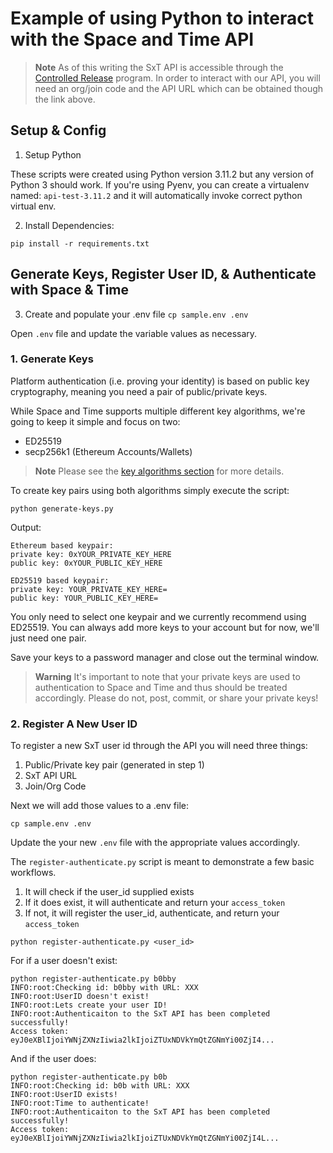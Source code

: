 # Example of using Python to interact with the Space and Time API 

> **Note**
> As of this writing the SxT API is accessible through the [Controlled Release](https://docs.spaceandtime.io/docs/controlled-release) program. In order to interact with our API, you will need an org/join code and the API URL which can be obtained though the link above. 

## Setup & Config
1. Setup Python

These scripts were created using Python version 3.11.2 but any version of Python 3 should work. If you're using Pyenv, you can create a virtualenv named: `api-test-3.11.2` and it will automatically invoke correct python virtual env.  

2. Install Dependencies: 

`pip install -r requirements.txt`

## Generate Keys, Register User ID, & Authenticate with Space & Time 

3. Create and populate your .env file
`cp sample.env .env`

Open `.env` file and update the variable values as necessary. 

### 1. Generate Keys 
Platform authentication (i.e. proving your identity) is based on public key cryptography, meaning you need a pair of public/private keys. 

While Space and Time supports multiple different key algorithms, we're going to keep it simple and focus on two:

- ED25519
- secp256k1 (Ethereum Accounts/Wallets)

> **Note** 
> Please see the [key algorithms section](https://docs.spaceandtime.io/docs/register-and-authenticate#key-algorithms) for more details. 

To create key pairs using both algorithms simply execute the script:

`python generate-keys.py`

Output:

```shell
Ethereum based keypair:
private key: 0xYOUR_PRIVATE_KEY_HERE
public key: 0xYOUR_PUBLIC_KEY_HERE

ED25519 based keypair:
private key: YOUR_PRIVATE_KEY_HERE=
public key: YOUR_PUBLIC_KEY_HERE=
```

You only need to select one keypair and we currently recommend using ED25519. You can always add more keys to your account but for now, we'll just need one pair. 

Save your keys to a password manager and close out the terminal window. 

> **Warning**
> It's important to note that your private keys are used to authentication to Space and Time and thus should be treated accordingly. Please do not, post, commit, or share your private keys! 

### 2. Register A New User ID
To register a new SxT user id through the API you will need three things:
1. Public/Private key pair (generated in step 1) 
2. SxT API URL 
3. Join/Org Code

Next we will add those values to a .env file: 

`cp sample.env .env`

Update the your new `.env` file with the appropriate values accordingly. 

The `register-authenticate.py` script is meant to demonstrate a few basic workflows. 

1. It will check if the user_id supplied exists
2. If it does exist, it will authenticate and return your `access_token` 
2. If not, it will register the user_id, authenticate, and return your `access_token`

`python register-authenticate.py <user_id>`

For if a user doesn't exist:

```
python register-authenticate.py b0bby
INFO:root:Checking id: b0bby with URL: XXX
INFO:root:UserID doesn't exist!
INFO:root:Lets create your user ID!
INFO:root:Authenticaiton to the SxT API has been completed successfully!
Access token: eyJ0eXBlIjoiYWNjZXNzIiwia2lkIjoiZTUxNDVkYmQtZGNmYi00ZjI4...
```

And if the user does:

```
python register-authenticate.py b0b
INFO:root:Checking id: b0b with URL: XXX
INFO:root:UserID exists!
INFO:root:Time to authenticate!
INFO:root:Authenticaiton to the SxT API has been completed successfully!
Access token: eyJ0eXBlIjoiYWNjZXNzIiwia2lkIjoiZTUxNDVkYmQtZGNmYi00ZjI4L...
```


